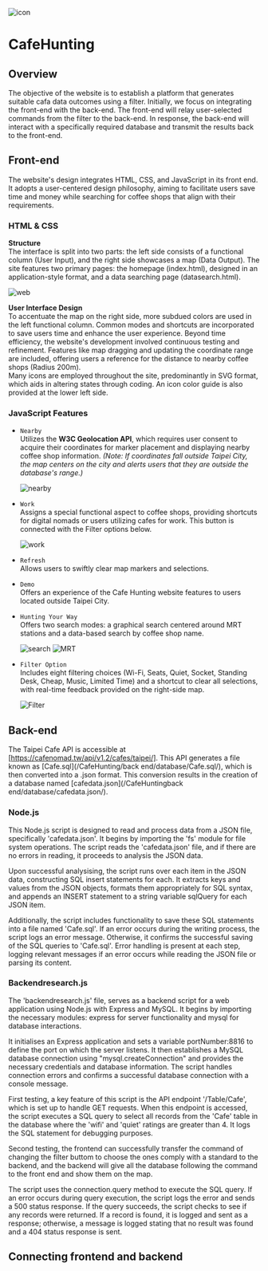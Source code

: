 ![icon](Website/front-end/img/weblogo-05.png)
# CafeHunting

## Overview
The objective of the website is to establish a platform that generates suitable cafa data outcomes using a filter. Initially, we focus on integrating the front-end with the back-end. The front-end will relay user-selected commands from the filter to the back-end. In response, the back-end will interact with a specifically required database and transmit the results back to the front-end.

## Front-end
The website's design integrates HTML, CSS, and JavaScript in its front end. It adopts a user-centered design philosophy, aiming to facilitate users save time and money while searching for coffee shops that align with their requirements.   

### HTML & CSS   
**Structure**  
The interface is split into two parts: the left side consists of a functional column (User Input), and the right side showcases a map (Data Output). The site features two primary pages: the homepage (index.html), designed in an application-style format, and a data searching page (datasearch.html).   
  
![web](https://github.com/sjosk/CafeHunting/blob/main/Group%20Report/Img/index.png)
  
**User Interface Design**  
To accentuate the map on the right side, more subdued colors are used in the left functional column. Common modes and shortcuts are incorporated to save users time and enhance the user experience. 
Beyond time efficiency, the website's development involved continuous testing and refinement. Features like map dragging and updating the coordinate range are included, offering users a reference for the distance to nearby coffee shops (Radius 200m).  
Many icons are employed throughout the site, predominantly in SVG format, which aids in altering states through coding. An icon color guide is also provided at the lower left side.  
  
### JavaScript Features
- `Nearby`  
  Utilizes the **W3C Geolocation API**, which requires user consent to acquire their coordinates for marker placement and displaying nearby coffee shop information.
  *(Note: If coordinates fall outside Taipei City, the map centers on the city and alerts users that they are outside the database's range.)*

    ![nearby](https://github.com/sjosk/CafeHunting/blob/main/Group%20Report/Img/Nearby_Geolocation%20API.png)
    
- `Work`  
  Assigns a special functional aspect to coffee shops, providing shortcuts for digital nomads or users utilizing cafes for work. This button is connected with the Filter options below.

    ![work](https://github.com/sjosk/CafeHunting/blob/main/Group%20Report/Img/Work.png)
    
- `Refresh`  
  Allows users to swiftly clear map markers and selections.  
- `Demo`  
  Offers an experience of the Cafe Hunting website features to users located outside Taipei City.  
- `Hunting Your Way`  
  Offers two search modes: a graphical search centered around MRT stations and a data-based search by coffee shop name.
  
     ![search](https://github.com/sjosk/CafeHunting/blob/main/Group%20Report/Img/Searchbyname_buttonafter.png)
     ![MRT](https://github.com/sjosk/CafeHunting/blob/main/Group%20Report/Img/SearchbyMRT.png)
    
- `Filter Option`  
  Includes eight filtering choices (Wi-Fi, Seats, Quiet, Socket, Standing Desk, Cheap, Music, Limited Time) and a shortcut to clear all selections, with real-time feedback provided on the right-side map.
  
  ![Filter](https://github.com/sjosk/CafeHunting/blob/main/Group%20Report/Img/custom.png)

    

## Back-end
The Taipei Cafe API is accessible at [https://cafenomad.tw/api/v1.2/cafes/taipei/]. This API generates a file known as [Cafe.sql](/CafeHunting/back end/database/Cafe.sql/), which is then converted into a .json format. This conversion results in the creation of a database named [cafedata.json](/CafeHuntingback end/database/cafedata.json/).
### Node.js
This Node.js script is designed to read and process data from a JSON file, specifically 'cafedata.json'. It begins by importing the 'fs' module for file system operations. The script reads the 'cafedata.json' file, and if there are no errors in reading, it proceeds to analysis the JSON data.


Upon successful analysising, the script runs over each item in the JSON data, constructing SQL insert statements for each. It extracts keys and values from the JSON objects, formats them appropriately for SQL syntax, and appends an INSERT statement to a string variable sqlQuery for each JSON item.


Additionally, the script includes functionality to save these SQL statements into a file named 'Cafe.sql'. If an error occurs during the writing process, the script logs an error message. Otherwise, it confirms the successful saving of the SQL queries to 'Cafe.sql'.
Error handling is present at each step, logging relevant messages if an error occurs while reading the JSON file or parsing its content.

### Backendresearch.js
The 'backendresearch.js' file, serves as a backend script for a web application using Node.js with Express and MySQL. It begins by importing the necessary modules: express for server functionality and mysql for database interactions.


It initialises an Express application and sets a variable portNumber:8816 to define the port on which the server listens. It then establishes a MySQL database connection using "mysql.createConnection" and provides the necessary credentials and database information. The script handles connection errors and confirms a successful database connection with a console message.


First testing, a key feature of this script is the API endpoint '/Table/Cafe', which is set up to handle GET requests. When this endpoint is accessed, the script executes a SQL query to select all records from the 'Cafe' table in the database where the 'wifi' and 'quiet' ratings are greater than 4. It logs the SQL statement for debugging purposes.


Second testing, the frontend can successfully transfer the command of changing the filter buttom to choose the ones comply with a standard to the backend, and the backend will give all the database following the command to the front end and show them on the map.


The script uses the connection.query method to execute the SQL query. If an error occurs during query execution, the script logs the error and sends a 500 status response. If the query succeeds, the script checks to see if any records were returned. If a record is found, it is logged and sent as a response; otherwise, a message is logged stating that no result was found and a 404 status response is sent.



## Connecting frontend and backend


